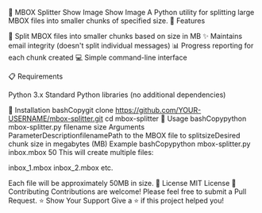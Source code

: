 📧 MBOX Splitter
Show Image
Show Image
A Python utility for splitting large MBOX files into smaller chunks of specified size.
🚀 Features

📁 Split MBOX files into smaller chunks based on size in MB
✨ Maintains email integrity (doesn't split individual messages)
📊 Progress reporting for each chunk created
💻 Simple command-line interface

📋 Requirements

Python 3.x
Standard Python libraries (no additional dependencies)

🔧 Installation
bashCopygit clone https://github.com/YOUR-USERNAME/mbox-splitter.git
cd mbox-splitter
📖 Usage
bashCopypython mbox-splitter.py filename size
Arguments
ParameterDescriptionfilenamePath to the MBOX file to splitsizeDesired chunk size in megabytes (MB)
Example
bashCopypython mbox-splitter.py inbox.mbox 50
This will create multiple files:

inbox_1.mbox
inbox_2.mbox
etc.

Each file will be approximately 50MB in size.
📄 License
MIT License
🤝 Contributing
Contributions are welcome! Please feel free to submit a Pull Request.
⭐ Show Your Support
Give a ⭐️ if this project helped you!
